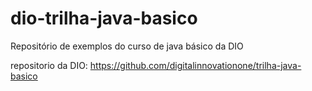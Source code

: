 # dio-trilha-java-basico
Repositório de exemplos do curso de java básico da DIO

repositorio da DIO:
https://github.com/digitalinnovationone/trilha-java-basico
